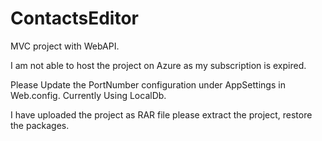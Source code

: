# ContactsEditor
MVC project with WebAPI.

I am not able to host the project on Azure as my subscription is expired.

Please Update the PortNumber configuration under AppSettings in Web.config. Currently Using LocalDb.

I have uploaded the project as RAR file please extract the project, restore the packages.
